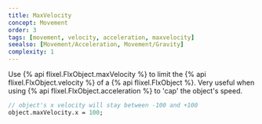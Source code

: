 ```yaml
---
title: MaxVelocity
concept: Movement
order: 3
tags: [movement, velocity, acceleration, maxvelocity]
seealso: [Movement/Acceleration, Movement/Gravity]
complexity: 1
---
```

Use {% api flixel.FlxObject.maxVelocity %} to limit the {% api flixel.FlxObject.velocity %} of a {% api flixel.FlxObject %}. Very useful when using {% api flixel.FlxObject.acceleration %} to 'cap' the object's speed.

```haxe
// object's x velocity will stay between -100 and +100
object.maxVelocity.x = 100;
```
